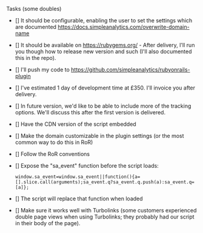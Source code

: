 Tasks (some doubles)

- [] It should be configurable, enabling the user to set the settings which are documented https://docs.simpleanalytics.com/overwrite-domain-name
- [] It should be available on https://rubygems.org/ - After delivery, I'll run you though how to release new version and such (I'll also documented this in the repo).
- [] I'll push my code to https://github.com/simpleanalytics/rubyonrails-plugin
- [] I've estimated 1 day of development time at £350. I'll invoice you after delivery.
- [] In future version, we'd like to be able to include more of the tracking options. We'll discuss this after the first version is delivered.
- [] Have the CDN version of the script embedded
- [] Make the domain customizable in the plugin settings (or the most common way to do this in RoR)
- [] Follow the RoR conventions
- [] Expose the "sa_event" function before the script loads:

    ```
    window.sa_event=window.sa_event||function(){a=[].slice.call(arguments);sa_event.q?sa_event.q.push(a):sa_event.q=[a]};
    ```

- [] The script will replace that function when loaded
- [] Make sure it works well with Turbolinks (some customers experienced double page views when using Turbolinks; they probably had our script in their body of the page).
